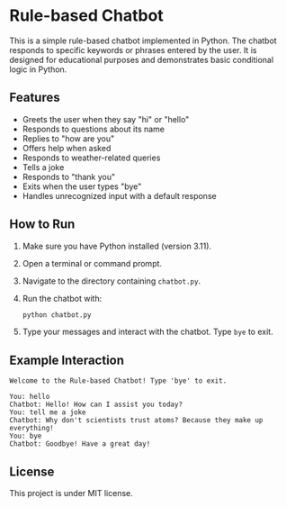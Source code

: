 # Rule-based Chatbot

This is a simple rule-based chatbot implemented in Python. The chatbot responds to specific keywords or phrases entered by the user. It is designed for educational purposes and demonstrates basic conditional logic in Python.

## Features
- Greets the user when they say "hi" or "hello"
- Responds to questions about its name
- Replies to "how are you"
- Offers help when asked
- Responds to weather-related queries
- Tells a joke
- Responds to "thank you"
- Exits when the user types "bye"
- Handles unrecognized input with a default response

## How to Run
1. Make sure you have Python installed (version 3.11).
2. Open a terminal or command prompt.
3. Navigate to the directory containing `chatbot.py`.
4. Run the chatbot with:
   
   ```sh
   python chatbot.py
   ```

5. Type your messages and interact with the chatbot. Type `bye` to exit.

## Example Interaction
```
Welcome to the Rule-based Chatbot! Type 'bye' to exit.

You: hello
Chatbot: Hello! How can I assist you today?
You: tell me a joke
Chatbot: Why don't scientists trust atoms? Because they make up everything!
You: bye
Chatbot: Goodbye! Have a great day!
```

## License
This project is under MIT license.

